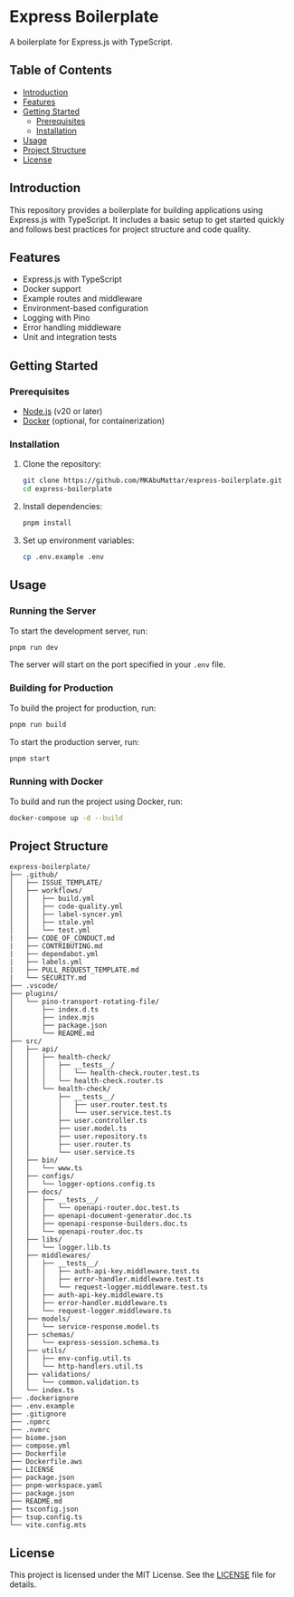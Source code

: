 # Express Boilerplate

A boilerplate for Express.js with TypeScript.

## Table of Contents

- [Introduction](#introduction)
- [Features](#features)
- [Getting Started](#getting-started)
  - [Prerequisites](#prerequisites)
  - [Installation](#installation)
- [Usage](#usage)
- [Project Structure](#project-structure)
- [License](#license)

## Introduction

This repository provides a boilerplate for building applications using Express.js with TypeScript. It includes a basic setup to get started quickly and follows best practices for project structure and code quality.

## Features

- Express.js with TypeScript
- Docker support
- Example routes and middleware
- Environment-based configuration
- Logging with Pino
- Error handling middleware
- Unit and integration tests

## Getting Started

### Prerequisites

- [Node.js](https://nodejs.org/) (v20 or later)
- [Docker](https://www.docker.com/get-started) (optional, for containerization)

### Installation

1. Clone the repository:

   ```sh
   git clone https://github.com/MKAbuMattar/express-boilerplate.git
   cd express-boilerplate
   ```

2. Install dependencies:

   ```sh
   pnpm install
   ```

3. Set up environment variables:
   ```sh
   cp .env.example .env
   ```

## Usage

### Running the Server

To start the development server, run:

```sh
pnpm run dev
```

The server will start on the port specified in your `.env` file.

### Building for Production

To build the project for production, run:

```sh
pnpm run build
```

To start the production server, run:

```sh
pnpm start
```

### Running with Docker

To build and run the project using Docker, run:

```sh
docker-compose up -d --build
```

## Project Structure

```
express-boilerplate/
├── .github/
│   ├── ISSUE_TEMPLATE/
│   ├── workflows/
│   │   ├── build.yml
│   │   ├── code-quality.yml
│   │   ├── label-syncer.yml
│   │   ├── stale.yml
│   │   └── test.yml
|   ├── CODE_OF_CONDUCT.md
|   ├── CONTRIBUTING.md
|   ├── dependabot.yml
|   ├── labels.yml
|   ├── PULL_REQUEST_TEMPLATE.md
|   └── SECURITY.md
├── .vscode/
├── plugins/
│   └── pino-transport-rotating-file/
│       ├── index.d.ts
│       ├── index.mjs
│       ├── package.json
│       └── README.md
├── src/
│   ├── api/
│   │   ├── health-check/
│   │   │   ├── __tests__/
│   │   │   │   └── health-check.router.test.ts
│   │   │   └── health-check.router.ts
│   │   └── health-check/
│   │       ├── __tests__/
│   │       │   ├── user.router.test.ts
│   │       │   └── user.service.test.ts
│   │       ├── user.controller.ts
│   │       ├── user.model.ts
│   │       ├── user.repository.ts
│   │       ├── user.router.ts
│   │       └── user.service.ts
│   ├── bin/
│   │   └── www.ts
│   ├── configs/
│   │   └── logger-options.config.ts
│   ├── docs/
│   │   ├── __tests__/
│   │   │   └── openapi-router.doc.test.ts
│   │   ├── openapi-document-generator.doc.ts
│   │   ├── openapi-response-builders.doc.ts
│   │   └── openapi-router.doc.ts
│   ├── libs/
│   │   └── logger.lib.ts
│   ├── middlewares/
│   │   ├── __tests__/
│   │   │   ├── auth-api-key.middleware.test.ts
│   │   │   ├── error-handler.middleware.test.ts
│   │   │   └── request-logger.middleware.test.ts
│   │   ├── auth-api-key.middleware.ts
│   │   ├── error-handler.middleware.ts
│   │   └── request-logger.middleware.ts
│   ├── models/
│   │   └── service-response.model.ts
│   ├── schemas/
│   │   └── express-session.schema.ts
│   ├── utils/
│   │   ├── env-config.util.ts
│   │   └── http-handlers.util.ts
│   ├── validations/
│   │   └── common.validation.ts
│   └── index.ts
├── .dockerignore
├── .env.example
├── .gitignore
├── .npmrc
├── .nvmrc
├── biome.json
├── compose.yml
├── Dockerfile
├── Dockerfile.aws
├── LICENSE
├── package.json
├── pnpm-workspace.yaml
├── package.json
├── README.md
├── tsconfig.json
├── tsup.config.ts
└── vite.config.mts
```

## License

This project is licensed under the MIT License. See the [LICENSE](LICENSE) file for details.
